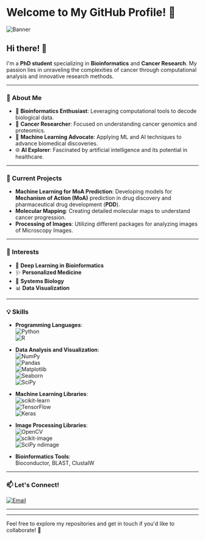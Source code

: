 # Welcome to My GitHub Profile! 🎉

![Banner](https://your-image-url.com/banner.gif)

## Hi there! 👋

I'm a **PhD student** specializing in **Bioinformatics** and **Cancer Research**. My passion lies in unraveling the complexities of cancer through computational analysis and innovative research methods.

---

### 🔬 About Me

- 🧬 **Bioinformatics Enthusiast**: Leveraging computational tools to decode biological data.
- 🧪 **Cancer Researcher**: Focused on understanding cancer genomics and proteomics.
- 🤖 **Machine Learning Advocate**: Applying ML and AI techniques to advance biomedical discoveries.
- 🌐 **AI Explorer**: Fascinated by artificial intelligence and its potential in healthcare.

---

### 🚀 Current Projects

- **Machine Learning for MoA Prediction**: Developing models for **Mechanism of Action (MoA)** prediction in drug discovery and pharmaceutical drug development (**PDD**).
- **Molecular Mapping**: Creating detailed molecular maps to understand cancer progression.
- **Processing of Images**: Utilizing different packages for analyzing images of Microscopy Images.

---

### 🌱 Interests

- 🧠 **Deep Learning in Bioinformatics**
- 🩺 **Personalized Medicine**
- 🔬 **Systems Biology**
- 📊 **Data Visualization**

---

### 💡 Skills

- **Programming Languages**:  
  ![Python](https://img.shields.io/badge/-Python-3776AB?logo=Python&logoColor=white)  
  ![R](https://img.shields.io/badge/-R-276DC3?logo=R&logoColor=white)  


- **Data Analysis and Visualization**:  
  ![NumPy](https://img.shields.io/badge/-NumPy-013243?logo=NumPy&logoColor=white)  
  ![Pandas](https://img.shields.io/badge/-Pandas-150458?logo=Pandas&logoColor=white)  
  ![Matplotlib](https://img.shields.io/badge/-Matplotlib-11557C?logo=Matplotlib&logoColor=white)  
  ![Seaborn](https://img.shields.io/badge/-Seaborn-3776AB?logo=Seaborn&logoColor=white)  
  ![SciPy](https://img.shields.io/badge/-SciPy-8CAAE6?logo=SciPy&logoColor=white)

- **Machine Learning Libraries**:  
  ![scikit-learn](https://img.shields.io/badge/-scikit--learn-F7931E?logo=scikit-learn&logoColor=white)  
  ![TensorFlow](https://img.shields.io/badge/-TensorFlow-FF6F00?logo=TensorFlow&logoColor=white)  
  ![Keras](https://img.shields.io/badge/-Keras-D00000?logo=Keras&logoColor=white)

- **Image Processing Libraries**:  
  ![OpenCV](https://img.shields.io/badge/-OpenCV-5C3EE8?logo=OpenCV&logoColor=white)  
  ![scikit-image](https://img.shields.io/badge/-scikit--image-0098D8?logo=scikit-image&logoColor=white)  
  ![SciPy ndimage](https://img.shields.io/badge/-SciPy%20ndimage-8CAAE6?logo=SciPy&logoColor=white)

- **Bioinformatics Tools**:  
  Bioconductor, BLAST, ClustalW

---

### 📫 Let's Connect!

[![Email](https://img.shields.io/badge/Email-D14836?logo=Gmail&logoColor=white)](mailto:adamkhan.navarro@Gmail.com)



---


---

Feel free to explore my repositories and get in touch if you'd like to collaborate! 🚀
